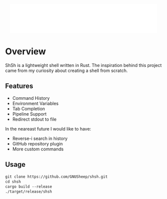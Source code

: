 
<p align="center">
  <img src=".readme/logo.png" alt="Logo"/>
</p>

# Overview

ShSh is a lightweight shell written in Rust. The inspiration behind this project came from my curiosity about creating a shell from scratch.

## Features

- Command History
- Environment Variables
- Tab Completion
- Pipeline Support
- Redirect stdout to file

In the neareast future I would like to have: 
- Reverse-i search in history
- GitHub repository plugin
- More custom commands

## Usage
```
git clone https://github.com/GNUSheep/shsh.git
cd shsh
cargo build --release
./target/release/shsh
```
